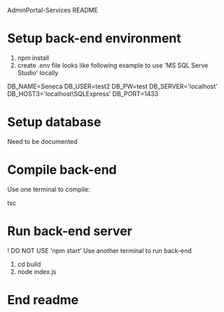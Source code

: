 AdminPortal-Services README

# Setup back-end environment

1. npm install
2. create .env file looks like following example to use 'MS SQL Serve Studio' locally

DB_NAME=Seneca
DB_USER=test2
DB_PW=test
DB_SERVER='localhost'
DB_HOST3='localhost\\SQLExpress'
DB_PORT=1433

# Setup database

Need to be documented

# Compile back-end

Use one terminal to compile:

tsc

# Run back-end server

! DO NOT USE 'npm start'
Use another terminal to run back-end

1. cd build
2. node index.js

# End readme
